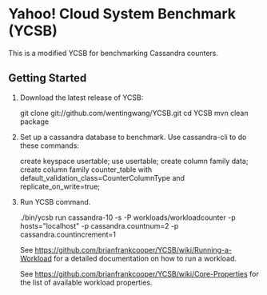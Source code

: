 Yahoo! Cloud System Benchmark (YCSB)
====================================

This is a modified YCSB for benchmarking Cassandra counters.


Getting Started
---------------

1. Download the latest release of YCSB:

    git clone git://github.com/wentingwang/YCSB.git
    cd YCSB
    mvn clean package

2. Set up a cassandra database to benchmark. Use cassandra-cli to do these commands:

   create keyspace usertable;
   use usertable;
   create column family data;
   create column family counter_table with default_validation_class=CounterColumnType and replicate_on_write=true;

3. Run YCSB command. 

    ./bin/ycsb run cassandra-10 -s -P workloads/workloadcounter -p hosts="localhost" -p cassandra.countnum=2 -p cassandra.countincrement=1

   See https://github.com/brianfrankcooper/YCSB/wiki/Running-a-Workload
   for a detailed documentation on how to run a workload.

   See https://github.com/brianfrankcooper/YCSB/wiki/Core-Properties for 
   the list of available workload properties.
